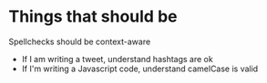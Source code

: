 # Things that should be

Spellchecks should be context-aware
* If I am writing a tweet, understand hashtags are ok
* If I'm writing a Javascript code, understand camelCase is valid 
